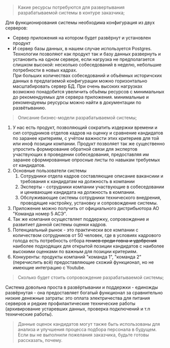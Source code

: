 
> Какие ресурсы потребуются для развертывания разрабатываемой системы в контуре заказчика;


Для функционирования системы необходима конфигурация из двух серверов:
- Сервер приложения на котором будет развёрнут и установлен продукт
- И сервер базы данных, в нашем случае используется Postgres.
Технологии позволяют как продукт так и базу данных развернуть и установить на одном сервере, если нагрузка не предполагается слишком высокой: несколько собеседований в неделю, небольшие потребности в новых кадрах.  
При больших количествах собеседований и объёмных историчских данных в предлагаемой конфигурации можно горизонтально масштабировать сервер БД. При очень высоких нагрузках возможно понадобится увеличить объёмы ресурсов с минимальных до рекомендуемых для сервера приложения. минимальные и рекомендуемы реусурсы можно найти в документации по развётыванию.

> Описание бизнес-модели разрабатываемой системы;

1. У нас есть продукт, позволяющий сократить издержки времени и сил сотрудников отделов кадров на оценку и сравнение кандидатов по заранее критериям, с учётом важности этих критериев для той или иноф позиции компании. Продукт позволяет так же существенно упростить формирование обратной связи для экспертов участвующих в проведении собеседования, предоставляя им заранее сформированные опросные листы по навыкам требуемых от кандидатов.
2. Основные пользователи системы
	1. Сотрудники отдела кадров составляющие описание вакансиии и требования к кандидатам на должность в компании
	2. Эксперты - сотрудники компании участвующие в собеседовании и ценивающие кандидата на должность в компании.
	3. Обслуживающие системы сотрудники технического внедрения, проводящие настройку, установку и сопровождение системы.
3. Приложение можно получить от официального дистрибьютора АО "Команда номер 5 АСЭ".
4. Так же компания осуществляет поддержку, сопровождение и развитиет данной системы оценки кадров.
5. Потенциальный рынок - это практически все компании с количеством сотрудников от 50 человек, где в условиях кадрового голода есть потребность отбора ~~гениев среди говна и удобрения~~ наиболее подходящих для открытой позиции кандидатов с наиболее высокими оценками по важным для позиции критериям.
6. Конкуренты: продукты компаний "команда 1", "команда 2" (перечислить всё) предоставляющие схожий функционал, но не имеющие интеграцию с Youtube.

> Сколько будет стоить сопровождение разрабатываемой системы;

 Система довольна проста в развёртывании и поддержки - единожды развёрнутая - она предоставляет богатый функционал за сравнительно низкие денежные затраты: это оплата электричества для питания серверов и редкие профилактические технические работы (архивирование устаревших данных, проверка подключений и т.п технические работы).

> Данные оценок кандидатов могут также быть использованы для анализа и улучшения процесса подбора персонала в будущем. 
> Если вы не выполнили пожелания заказчика, будьте готовы рассказать, почему.